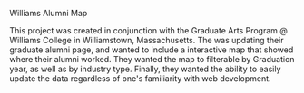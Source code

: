 Williams Alumni Map

This project was created in conjunction with the Graduate Arts Program @ Williams College in Williamstown, Massachusetts.  The was updating their graduate alumni page, and wanted to include a interactive map that showed where their alumni worked.  They wanted the map to filterable by Graduation year, as well as by industry type.  Finally, they wanted the ability to easily update the data regardless of one's familiarity with web development.  
